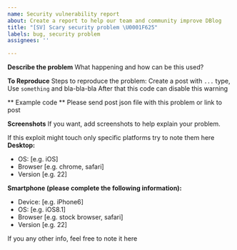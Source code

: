 ```yaml
---
name: Security vulnerability report
about: Create a report to help our team and community improve DBlog
title: "[SV] Scary security problem \U0001F625"
labels: bug, security problem
assignees: ''

---
```


**Describe the problem**
What happening and how can be this used?

**To Reproduce**
Steps to reproduce the problem:
Create a post with `...` type,
Use `something` and bla-bla-bla
After that this code can disable this warning

** Example code **
Please send post json file with this problem or link to post

**Screenshots**
If you want, add screenshots to help explain your problem.

If this exploit might touch only specific platforms try to note them here
**Desktop:**
 - OS: [e.g. iOS]
 - Browser [e.g. chrome, safari]
 - Version [e.g. 22]

**Smartphone (please complete the following information):**
 - Device: [e.g. iPhone6]
 - OS: [e.g. iOS8.1]
 - Browser [e.g. stock browser, safari]
 - Version [e.g. 22]


If you any other info, feel free to note it here
